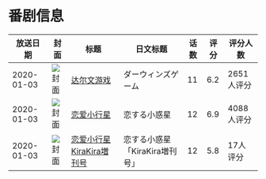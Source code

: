 # 番剧信息

|放送日期|封面|标题|日文标题|话数|评分|评分人数|
|---|---|---|---|---|---|---|
|2020-01-03|![封面](https://lain.bgm.tv/pic/cover/c/18/a4/266147_kQR5x.jpg)|[达尔文游戏](https://bangumi.tv/subject/266147)|ダーウィンズゲーム|11|6.2|2651人评分|
|2020-01-03|![封面](https://lain.bgm.tv/pic/cover/c/eb/9f/276150_tJJGx.jpg)|[恋爱小行星](https://bangumi.tv/subject/276150)|恋する小惑星|12|6.9|4088人评分|
|2020-01-03|![封面](https://lain.bgm.tv/pic/cover/c/1d/c1/432488_JjGK3.jpg)|[恋爱小行星 KiraKira増刊号](https://bangumi.tv/subject/432488)|恋する小惑星 「KiraKira増刊号」|12|5.8|17人评分|
